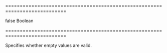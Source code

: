 ===========================================================================
<!--default-->false<!--/default-->
<!--type-->Boolean<!--/type-->
===========================================================================

<!--shortDescription-->
Specifies whether empty values are valid.
<!--/shortDescription-->

<!--fullDescription-->

<!--/fullDescription-->
